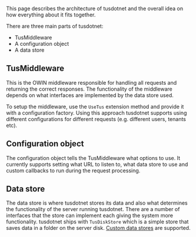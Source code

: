 This page describes the architecture of tusdotnet and the overall idea on how everything about it fits together.

There are three main parts of tusdotnet:
* TusMiddleware
* A configuration object
* A data store

## TusMiddleware
This is the OWIN middleware responsible for handling all requests and returning the correct responses. The functionality of the middleware depends on what interfaces are implemented by the data store used.

To setup the middleware, use the `UseTus` extension method and provide it with a configuration factory. Using this approach tusdotnet supports using different configurations for different requests (e.g. different users, tenants etc).

## Configuration object
The configuration object tells the TusMiddleware what options to use. It currently supports setting what URL to listen to, what data store to use and custom callbacks to run during the request processing.

## Data store
The data store is where tusdotnet stores its data and also what determines the functionality of the server running tusdotnet. There are a number of interfaces that the store can implement each giving the system more functionality. tusdotnet ships with `TusDiskStore` which is a simple store that saves data in a folder on the server disk. [Custom data stores](https://github.com/smatsson/tusdotnet/wiki/Custom-data-store) are supported. 
